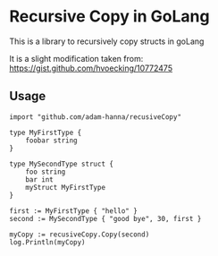 # Recursive Copy in GoLang
This is a library to recursively copy structs in goLang

It is a slight modification taken from: https://gist.github.com/hvoecking/10772475

## Usage

```
import "github.com/adam-hanna/recusiveCopy"

type MyFirstType {
	foobar string
}

type MySecondType struct {
	foo string
	bar int
	myStruct MyFirstType
}

first := MyFirstType { "hello" }
second := MySecondType { "good bye", 30, first }

myCopy := recusiveCopy.Copy(second)
log.Println(myCopy)
```